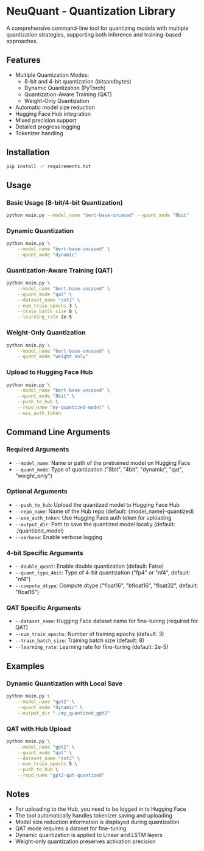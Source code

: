# NeuQuant - Quantization Library

A comprehensive command-line tool for quantizing models with multiple quantization strategies, supporting both inference and training-based approaches.

## Features

- Multiple Quantization Modes:
  - 8-bit and 4-bit quantization (bitsandbytes)
  - Dynamic Quantization (PyTorch)
  - Quantization-Aware Training (QAT)
  - Weight-Only Quantization
- Automatic model size reduction
- Hugging Face Hub integration
- Mixed precision support
- Detailed progress logging
- Tokenizer handling

## Installation

```bash
pip install -r requirements.txt
```

## Usage

### Basic Usage (8-bit/4-bit Quantization)

```bash
python main.py --model_name "bert-base-uncased" --quant_mode "8bit"
```

### Dynamic Quantization

```bash
python main.py \
    --model_name "bert-base-uncased" \
    --quant_mode "dynamic"
```

### Quantization-Aware Training (QAT)

```bash
python main.py \
    --model_name "bert-base-uncased" \
    --quant_mode "qat" \
    --dataset_name "sst2" \
    --num_train_epochs 3 \
    --train_batch_size 8 \
    --learning_rate 2e-5
```

### Weight-Only Quantization

```bash
python main.py \
    --model_name "bert-base-uncased" \
    --quant_mode "weight_only"
```

### Upload to Hugging Face Hub

```bash
python main.py \
    --model_name "bert-base-uncased" \
    --quant_mode "8bit" \
    --push_to_hub \
    --repo_name "my-quantized-model" \
    --use_auth_token
```

## Command Line Arguments

### Required Arguments
- `--model_name`: Name or path of the pretrained model on Hugging Face
- `--quant_mode`: Type of quantization ("8bit", "4bit", "dynamic", "qat", "weight_only")

### Optional Arguments
- `--push_to_hub`: Upload the quantized model to Hugging Face Hub
- `--repo_name`: Name of the Hub repo (default: {model_name}-quantized)
- `--use_auth_token`: Use Hugging Face auth token for uploading
- `--output_dir`: Path to save the quantized model locally (default: ./quantized_model)
- `--verbose`: Enable verbose logging

### 4-bit Specific Arguments
- `--double_quant`: Enable double quantization (default: False)
- `--quant_type_4bit`: Type of 4-bit quantization ("fp4" or "nf4", default: "nf4")
- `--compute_dtype`: Compute dtype ("float16", "bfloat16", "float32", default: "float16")

### QAT Specific Arguments
- `--dataset_name`: Hugging Face dataset name for fine-tuning (required for QAT)
- `--num_train_epochs`: Number of training epochs (default: 3)
- `--train_batch_size`: Training batch size (default: 8)
- `--learning_rate`: Learning rate for fine-tuning (default: 2e-5)

## Examples

### Dynamic Quantization with Local Save
```bash
python main.py \
    --model_name "gpt2" \
    --quant_mode "dynamic" \
    --output_dir "./my_quantized_gpt2"
```

### QAT with Hub Upload
```bash
python main.py \
    --model_name "gpt2" \
    --quant_mode "qat" \
    --dataset_name "sst2" \
    --num_train_epochs 5 \
    --push_to_hub \
    --repo_name "gpt2-qat-quantized"
```

## Notes

- For uploading to the Hub, you need to be logged in to Hugging Face
- The tool automatically handles tokenizer saving and uploading
- Model size reduction information is displayed during quantization
- QAT mode requires a dataset for fine-tuning
- Dynamic quantization is applied to Linear and LSTM layers
- Weight-only quantization preserves activation precision 